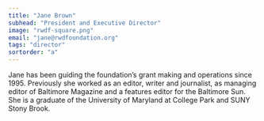 ```yaml
---
title: "Jane Brown"
subhead: "President and Executive Director"
image: "rwdf-square.png"
email: "jane@rwdfoundation.org"
tags: "director"
sortorder: "a"
---
```


Jane has been guiding the foundation’s grant making and operations since 1995.  Previously she worked as an editor, writer and journalist, as managing editor of Baltimore Magazine and a features editor for the Baltimore Sun. She is a graduate of the University of Maryland at College Park and SUNY Stony Brook.

